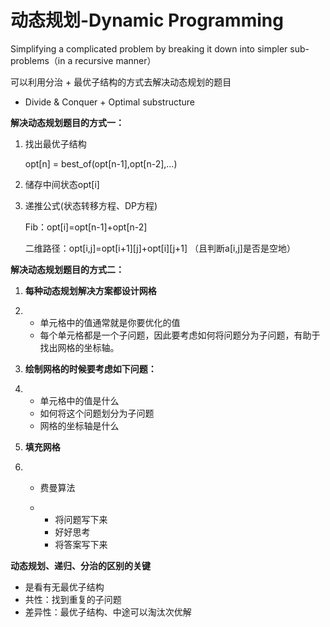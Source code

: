 # **动态规划-Dynamic Programming**

Simplifying a complicated problem by breaking it down into simpler sub-problems（in a recursive manner）

可以利用分治 + 最优子结构的方式去解决动态规划的题目

- Divide & Conquer + Optimal substructure

**解决动态规划题目的方式一：**

1. 找出最优子结构

   opt[n] = best_of(opt[n-1],opt[n-2],…)

2. 储存中间状态opt[i]

3. 递推公式(状态转移方程、DP方程)

   Fib：opt[i]=opt[n-1]+opt[n-2]

   二维路径：opt[i,j]=opt[i+1]\[j]+opt\[i][j+1] （且判断a[i,j]是否是空地）



**解决动态规划题目的方式二：**

1. **每种动态规划解决方案都设计网格**

2. - 单元格中的值通常就是你要优化的值
   - 每个单元格都是一个子问题，因此要考虑如何将问题分为子问题，有助于找出网格的坐标轴。

3. **绘制网格的时候要考虑如下问题：**

4. - 单元格中的值是什么
   - 如何将这个问题划分为子问题
   - 网格的坐标轴是什么

5. **填充网格**

6. - 费曼算法

   - - 将问题写下来
     - 好好思考
     - 将答案写下来

 

**动态规划、递归、分治的区别的关键**

- 是看有无最优子结构
- 共性：找到重复的子问题
- 差异性：最优子结构、中途可以淘汰次优解